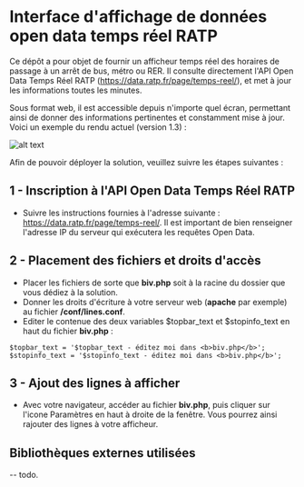 # Interface d'affichage de données open data temps réel RATP
Ce dépôt a pour objet de fournir un afficheur temps réel des horaires de passage à un arrêt de bus, métro ou RER.
Il consulte directement l'API Open Data Temps Réel RATP (https://data.ratp.fr/page/temps-reel/), et met à jour les informations toutes les minutes.

Sous format web, il est accessible depuis n'importe quel écran, permettant ainsi de donner des informations pertinentes et constamment mise à jour. Voici un exemple du rendu actuel (version 1.3) :

![alt text](https://zaratustra.fr/github/capt/capture.png)


Afin de pouvoir déployer la solution, veuillez suivre les étapes suivantes :

## 1 - Inscription à l'API Open Data Temps Réel RATP
- Suivre les instructions fournies à l'adresse suivante : https://data.ratp.fr/page/temps-reel/. Il est important de bien renseigner l'adresse IP du serveur qui exécutera les requêtes Open Data.

## 2 - Placement des fichiers et droits d'accès
- Placer les fichiers de sorte que **biv.php** soit à la racine du dossier que vous dédiez à la solution.
- Donner les droits d'écriture à votre serveur web (**apache** par exemple) au fichier **/conf/lines.conf**.
- Editer le contenue des deux variables $topbar_text et $stopinfo_text en haut du fichier **biv.php** :
```
$topbar_text = '$topbar_text - éditez moi dans <b>biv.php</b>';
$stopinfo_text = '$stopinfo_text - éditez moi dans <b>biv.php</b>';
```

## 3 - Ajout des lignes à afficher
- Avec votre navigateur, accéder au fichier **biv.php**, puis cliquer sur l'icone Paramètres en haut à droite de la fenêtre. Vous pourrez ainsi rajouter des lignes à votre afficheur.

## Bibliothèques externes utilisées
-- todo.
